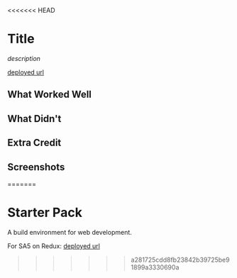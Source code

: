 <<<<<<< HEAD
# Title

*description*

[deployed url](http://url-if-deployed-here)

## What Worked Well

## What Didn't

## Extra Credit

## Screenshots
=======
# Starter Pack

A build environment for web development. 

For SA5 on Redux:
[deployed url](https://objective-ardinghelli-fb8506.netlify.app/)
>>>>>>> a281725cdd8fb23842b39725be91899a3330690a
